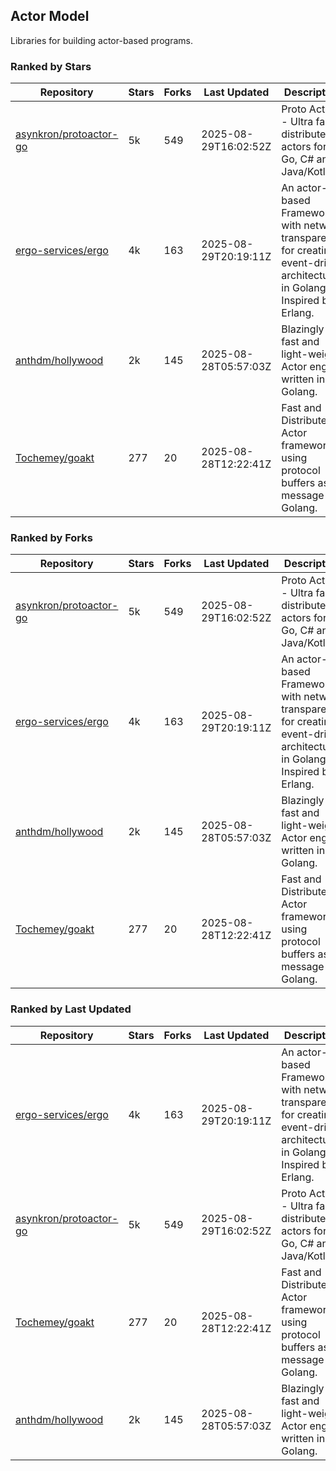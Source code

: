 ## Actor Model

Libraries for building actor-based programs.

### Ranked by Stars

| Repository | Stars | Forks | Last Updated | Description | 
|------------|-------|-------|--------------|-------------|
| [asynkron/protoactor-go](https://github.com/asynkron/protoactor-go) | 5k | 549 | 2025-08-29T16:02:52Z |  Proto Actor - Ultra fast distributed actors for Go, C# and Java/Kotlin. |
| [ergo-services/ergo](https://github.com/ergo-services/ergo) | 4k | 163 | 2025-08-29T20:19:11Z |  An actor-based Framework with network transparency for creating event-driven architecture in Golang. Inspired by Erlang. |
| [anthdm/hollywood](https://github.com/anthdm/hollywood) | 2k | 145 | 2025-08-28T05:57:03Z |  Blazingly fast and light-weight Actor engine written in Golang. |
| [Tochemey/goakt](https://github.com/Tochemey/goakt) | 277 | 20 | 2025-08-28T12:22:41Z |  Fast and Distributed Actor framework using protocol buffers as message for Golang. |

### Ranked by Forks

| Repository | Stars | Forks | Last Updated | Description | 
|------------|-------|-------|--------------|-------------|
| [asynkron/protoactor-go](https://github.com/asynkron/protoactor-go) | 5k | 549 | 2025-08-29T16:02:52Z |  Proto Actor - Ultra fast distributed actors for Go, C# and Java/Kotlin. |
| [ergo-services/ergo](https://github.com/ergo-services/ergo) | 4k | 163 | 2025-08-29T20:19:11Z |  An actor-based Framework with network transparency for creating event-driven architecture in Golang. Inspired by Erlang. |
| [anthdm/hollywood](https://github.com/anthdm/hollywood) | 2k | 145 | 2025-08-28T05:57:03Z |  Blazingly fast and light-weight Actor engine written in Golang. |
| [Tochemey/goakt](https://github.com/Tochemey/goakt) | 277 | 20 | 2025-08-28T12:22:41Z |  Fast and Distributed Actor framework using protocol buffers as message for Golang. |

### Ranked by Last Updated

| Repository | Stars | Forks | Last Updated | Description | 
|------------|-------|-------|--------------|-------------|
| [ergo-services/ergo](https://github.com/ergo-services/ergo) | 4k | 163 | 2025-08-29T20:19:11Z |  An actor-based Framework with network transparency for creating event-driven architecture in Golang. Inspired by Erlang. |
| [asynkron/protoactor-go](https://github.com/asynkron/protoactor-go) | 5k | 549 | 2025-08-29T16:02:52Z |  Proto Actor - Ultra fast distributed actors for Go, C# and Java/Kotlin. |
| [Tochemey/goakt](https://github.com/Tochemey/goakt) | 277 | 20 | 2025-08-28T12:22:41Z |  Fast and Distributed Actor framework using protocol buffers as message for Golang. |
| [anthdm/hollywood](https://github.com/anthdm/hollywood) | 2k | 145 | 2025-08-28T05:57:03Z |  Blazingly fast and light-weight Actor engine written in Golang. |

